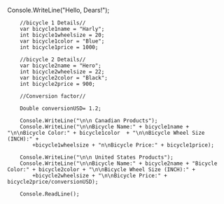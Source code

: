 Console.WriteLine("Hello, Dears!");

        //bicycle 1 Details//
        var bicycle1name = "Harly";
        int bicycle1wheelsize = 20;
        var bicycle1color = "Blue";
        int bicycle1price = 1000;

        //bicycle 2 Details//
        var bicycle2name = "Hero";
        int bicycle2wheelsize = 22;
        var bicycle2color = "Black";
        int bicycle2price = 900;

        //Conversion factor//

        Double conversionUSD= 1.2;

        Console.WriteLine("\n\n Canadian Products");
        Console.WriteLine("\n\nBicycle Name:" + bicycle1name + "\n\nBicycle Color:" + bicycle1color  + "\n\nBicycle Wheel Size (INCH):" +
            +bicycle1wheelsize + "n\nBicycle Price:" + bicycle1price);

        Console.WriteLine("\n\n United States Products");
        Console.WriteLine("\n\nBicycle Name:" + bicycle2name + "Bicycle Color:" + bicycle2color + "\n\nBicycle Wheel Size (INCH):" +
            +bicycle2wheelsize + "\n\nBicycle Price:" + bicycle2price/conversionUSD);

        Console.ReadLine();
